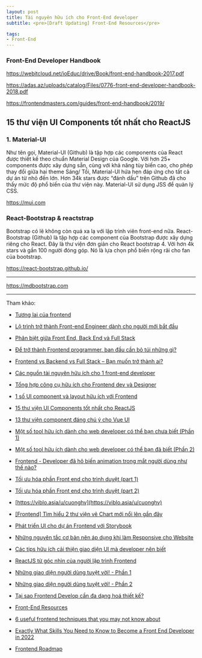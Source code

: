 ```yaml
---
layout: post
title: Tài nguyên hữu ích cho Front-End developer
subtitle: <pre>[Draft Updating] Front-End Resources</pre>

tags:
- Front-End
---
```


### Front-End Developer Handbook

https://webitcloud.net/ioEduc/drive/Book/front-end-handbook-2017.pdf

https://adas.az/uploads/catalog/Files/0776-front-end-developer-handbook-2018.pdf

https://frontendmasters.com/guides/front-end-handbook/2019/


## 15 thư viện UI Components tốt nhất cho ReactJS

### 1. Material-UI

Như tên gọi, Material-UI (Github) là tập hợp các components của React được thiết kế theo chuẩn Material Design của Google. Với hơn 25+ components được xây dựng sẵn, cùng với khả năng tùy biến cao, cho phép thay đổi giữa hai theme Sáng/ Tối, Material-UI hứa hẹn đáp ứng cho tất cả dự án từ nhỏ đến lớn. Hơn 34k stars được “đánh dấu” trên Github đã cho thấy mức độ phổ biến của thư viện này. Material-UI sử dụng JSS để quản lý CSS.

https://mui.com


### React-Bootstrap & reactstrap

Bootstrap có lẽ không còn quá xa lạ với lập trình viên front-end nữa. React-Bootstrap (Github) là tập hợp các component của Bootstrap được xây dựng riêng cho React. Đây là thư viện đơn giản cho React bootstrap 4. Với hơn 4k stars và gần 100 người đóng góp. Nó là lựa chọn phổ biến rộng rãi cho fan của bootstrap.

https://react-bootstrap.github.io/


-----

https://mdbootstrap.com


-----
Tham khảo:
- [Tương lai của frontend](https://viblo.asia/p/tuong-lai-cua-frontend-4P8562w15Y3)
- [Lộ trình trở thành Front-end Engineer dành cho người mới bắt đầu](https://viblo.asia/p/lo-trinh-tro-thanh-front-end-engineer-danh-cho-nguoi-moi-bat-dau-gDVK2OgrZLj)
- [Phân biệt giữa Front End, Back End và Full Stack](https://viblo.asia/p/phan-biet-giua-front-end-back-end-va-full-stack-WAyK8RGnlxX)
- [Để trở thành Frontend programmer, ban đầu cần bỏ túi những gì?](https://viblo.asia/p/de-tro-thanh-frontend-programmer-ban-dau-can-bo-tui-nhung-gi-4dbZNJnkZYM)
- [Frontend vs Backend vs Full Stack – Bạn muốn trở thành ai?](https://viblo.asia/p/frontend-vs-backend-vs-full-stack-ban-muon-tro-thanh-ai-maGK7vDA5j2)

- [Các nguồn tài nguyên hữu ích cho 1 front-end developer](https://fullstack.edu.vn/blog/cac-nguon-tai-nguyen-huu-ich-cho-1-front-end-developer.html)
- [Tổng hợp công cụ hữu ích cho Frontend dev và Designer](https://viblo.asia/p/tong-hop-cong-cu-huu-ich-cho-frontend-dev-va-designer-vyDZOP4xlwj)
- [1 số UI component và layout hữu ích với Frontend ](https://viblo.asia/p/1-so-ui-component-va-layout-huu-ich-voi-frontend-RQqKLqwmZ7z)
- [15 thư viện UI Components tốt nhất cho ReactJS](https://viblo.asia/p/15-thu-vien-ui-components-tot-nhat-cho-reactjs-maGK7pDMZj2)
- [13 thư viện component đáng chú ý cho Vue UI](https://viblo.asia/p/13-thu-vien-component-dang-chu-y-cho-vue-ui-Eb85oyvkZ2G)
- [Một số tool hữu ích dành cho web developer có thể bạn chưa biết (Phần 1)](https://viblo.asia/p/mot-so-tool-huu-ich-danh-cho-web-developer-co-the-ban-chua-biet-phan-1-1VgZvon9lAw)
- [Một số tool hữu ích dành cho web developer có thể bạn đã biết (Phần 2)](https://viblo.asia/p/mot-so-tool-huu-ich-danh-cho-web-developer-co-the-ban-da-biet-phan-2-Az45bQjwlxY)

- [Frontend - Developer đã hô biến animation trong mắt người dùng như thế nào?](https://viblo.asia/p/frontend-developer-da-ho-bien-animation-trong-mat-nguoi-dung-nhu-the-nao-E375zQ8blGW)
- [Tối ưu hóa phần Front end cho trình duyệt (part 1)](https://viblo.asia/p/toi-uu-hoa-phan-front-end-cho-trinh-duyet-part-1-gGJ59XjxlX2)
- [Tối ưu hóa phần Front end cho trình duyệt (part 2)](https://viblo.asia/p/toi-uu-hoa-phan-front-end-cho-trinh-duyet-part-2-gDVK2a4e5Lj)
- [https://viblo.asia/u/cuonghv](https://viblo.asia/u/cuonghv)
- [[Frontend] Tìm hiểu 2 thư viện vẽ Chart mới nổi lên gần đây](https://viblo.asia/p/frontend-tim-hieu-2-thu-vien-ve-chart-moi-noi-len-gan-day-gGJ59AB15X2)
- [Phát triển UI cho dự án Frontend với Storybook](https://viblo.asia/p/phat-trien-ui-cho-du-an-frontend-voi-storybook-eW65GEWLZDO)

- [Những nguyên tắc cơ bản nên áp dụng khi làm Responsive cho Website](https://viblo.asia/p/nhung-nguyen-tac-co-ban-nen-ap-dung-khi-lam-responsive-cho-website-07LKX282lV4)
- [Các tips hữu ích cải thiện giao diện UI mà developer nên biết](https://viblo.asia/p/cac-tips-huu-ich-cai-thien-giao-dien-ui-ma-developer-nen-biet-924lJWra5PM)
- [ReactJS từ góc nhìn của người lập trình Frontend](https://viblo.asia/p/reactjs-tu-goc-nhin-cua-nguoi-lap-trinh-frontend-zNPVMakNvQOk)
- [Những giao diện người dùng tuyệt vời! - Phần 1](https://viblo.asia/p/nhung-giao-dien-nguoi-dung-tuyet-voi-phan-1-ORNZqxXMK0n)
- [Những giao diện người dùng tuyệt vời! - Phần 2](https://viblo.asia/p/nhung-giao-dien-nguoi-dung-tuyet-voi-phan-2-aWj53LrwK6m)
- [Tại sao Frontend Develop cần đa dạng hoá thiết kế?](https://viblo.asia/p/tai-sao-frontend-develop-can-da-dang-hoa-thiet-ke-djeZ1PgRKWz)

- [Front-End Resources](https://dev.to/aycanogut/front-end-resources-1jk2)
- [6 useful frontend techniques that you may not know about](https://dev.to/ra1nbow1/6-useful-frontend-techniques-that-you-may-not-know-about-47hd)
- [Exactly What Skills You Need to Know to Become a Front End Developer in 2022](https://skillcrush.com/blog/skills-to-become-a-front-end-developer/)
- [Frontend Roadmap](https://roadmap.sh/frontend)